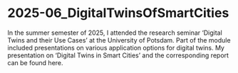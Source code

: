 # 2025-06_DigitalTwinsOfSmartCities

In the summer semester of 2025, I attended the research seminar ‘Digital Twins and their Use Cases’ at the University of Potsdam. Part of the module included presentations on various application options for digital twins. My presentation on ‘Digital Twins in Smart Cities’ and the corresponding report can be found here. 
